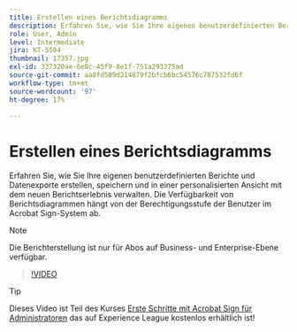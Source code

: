 ```yaml
---
title: Erstellen eines Berichtsdiagramms
description: Erfahren Sie, wie Sie Ihre eigenen benutzerdefinierten Berichte und Datenexporte erstellen, speichern und verwalten.
role: User, Admin
level: Intermediate
jira: KT-5504
thumbnail: 17357.jpg
exl-id: 337320ae-6e0c-45f9-8e1f-751a293375ad
source-git-commit: aa8fd589d214879f2bfcb6bc54576c707532fd6f
workflow-type: tm+mt
source-wordcount: '97'
ht-degree: 17%

---
```


# Erstellen eines Berichtsdiagramms

Erfahren Sie, wie Sie Ihre eigenen benutzerdefinierten Berichte und Datenexporte erstellen, speichern und in einer personalisierten Ansicht mit dem neuen Berichtserlebnis verwalten. Die Verfügbarkeit von Berichtsdiagrammen hängt von der Berechtigungsstufe der Benutzer im Acrobat Sign-System ab.

>[!NOTE]
>
>Die Berichterstellung ist nur für Abos auf Business- und Enterprise-Ebene verfügbar.

>[!VIDEO](https://video.tv.adobe.com/v/33812?quality=12&learn=on&hidetitle=true)

>[!TIP]
>
>Dieses Video ist Teil des Kurses [Erste Schritte mit Acrobat Sign für Administratoren](https://experienceleague.adobe.com/?recommended=Sign-A-1-2020.2) das auf Experience League kostenlos erhältlich ist!
